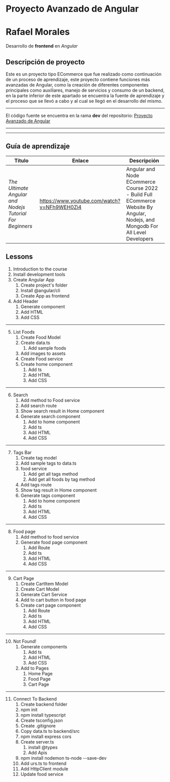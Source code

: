 # Proyecto Avanzado de Angular

# Rafael Morales

Desarrollo de **frontend** en *Angular*

## Descripción de proyecto
Este es un proyecto tipo ECommerce que fue realizado como continuación de un proceso de aprendizaje, este proyecto contiene funciones más avanzadas de Angular, como la creación de diferentes componentes principales como auxiliares, manejo de servicios y consumo de un backend, en la parte inferior de este apartado se encuentra la fuente de aprendizaje y el proceso que se llevó a cabo y al cual se llegó en el desarrollo del mismo.

******

El código fuente se encuentra en la rama **dev** del repositorio: [Proyecto Avanzado de Angular](https://github.com/donis-rafael/foodmine-course/tree/dev)

******
******

## Guía de aprendizaje

Título | Enlace | Descripción
---|---|---
*The Ultimate Angular and Nodejs Tutorial For Beginners* | https://www.youtube.com/watch?v=NFh9WEH0Zi4 | Angular and Node ECommerce Course 2022 - Build Full ECommerce Website By Angular, Nodejs, and Mongodb For All Level Developers

## Lessons
1. Introduction to the course
2. Install development tools
3. Create Angular App
    1. Create project's folder
    2. Install @angular/cli
    3. Create App as frontend
4. Add Header
    1. Generate component
    2. Add HTML
    3. Add CSS

---------------
5. List Foods
    1. Create Food Model
    2. Create data.ts
        1. Add sample foods
    3. Add images to assets
    4. Create Food service
    5. Create home component
        1. Add ts
        2. Add HTML
        3. Add CSS

---------------
6. Search
    1. Add method to Food service
    2. Add search route
    3. Show search result in Home component
    4. Generate search component
        1. Add to home component
        2. Add ts
        3. Add HTML
        4. Add CSS
    
---------------
7. Tags Bar
    1. Create tag model
    2. Add sample tags to data.ts
    3. food service
        1. Add get all tags method
        2. Add get all foods by tag method
    4. Add tags route
    5. Show tag result in Home component
    6. Generate tags component
        1. Add to home component
        2. Add ts
        3. Add HTML
        4. Add CSS

---------------
8. Food page
    1. Add method to food service
    2. Generate food page component
        1. Add Route
        2. Add ts
        3. Add HTML
        4. Add CSS

---------------
9. Cart Page
    1. Create CartItem Model
    2. Create Cart Model
    3. Generate Cart Service
    4. Add to cart button in food page
    5. Create cart page component
        1. Add Route
        2. Add ts
        3. Add HTML
        4. Add CSS

---------------
10. Not Found!
    1. Generate components
        1. Add ts
        2. Add HTML
        3. Add CSS
    2. Add to Pages
        1. Home Page
        2. Food Page
        3. Cart Page

---------------
11. Connect To Backend
    1. Create backend folder
    2. npm init
    3. npm install typescript
    4. Create tsconfig.json
    5. Create .gitignore
    6. Copy data.ts to backend/src
    7. npm install express cors
    8. Create server.ts
        1. install @types
        2. Add Apis
    9. npm install nodemon ts-node --save-dev
    10. Add urs.ts to frontend
    11. Add HttpClient module
    12. Update food service